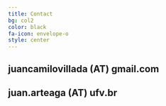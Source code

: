 ```yaml
---
title: Contact
bg: col2
color: black 
fa-icon: envelope-o
style: center
---
```


## **juancamilovillada** (AT) **gmail.com**

## **juan.arteaga** (AT) **ufv.br**

<a href="https://www.researchgate.net/profile/Juan_Villada" target="_blank"><i class="fa fa-envira fa-3x"></i></a>
<a href="https://twitter.com/Jn_Villada" target="_blank"><i class="fa fa-twitter fa-3x"></i></a>
<a href="https://github.com/juanvillada" target="_blank"><i class="fa fa-github fa-3x"></i></a>
<a href="https://cn.linkedin.com/in/juan-villada-b8200775" target="_blank"><i class="fa fa-linkedin fa-3x"></i></a>